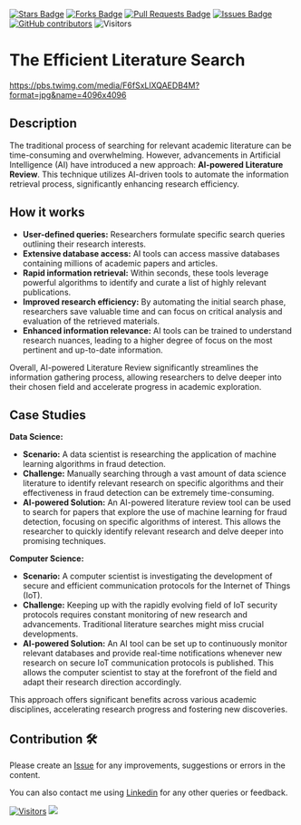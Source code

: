 <a href="https://github.com/drshahizan/research-design/stargazers"><img src="https://img.shields.io/github/stars/drshahizan/research-design" alt="Stars Badge"/></a>
<a href="https://github.com/drshahizan/research-design/network/members"><img src="https://img.shields.io/github/forks/drshahizan/research-design" alt="Forks Badge"/></a>
<a href="https://github.com/drshahizan/research-design/pulls"><img src="https://img.shields.io/github/issues-pr/drshahizan/research-design" alt="Pull Requests Badge"/></a>
<a href="https://github.com/drshahizan/research-design"><img src="https://img.shields.io/github/issues/drshahizan/research-design" alt="Issues Badge"/></a>
<a href="https://github.com/drshahizan/research-design/graphs/contributors"><img alt="GitHub contributors" src="https://img.shields.io/github/contributors/drshahizan/research-design?color=2b9348"></a>
![Visitors](https://api.visitorbadge.io/api/visitors?path=https%3A%2F%2Fgithub.com%2Fdrshahizan%2MCSD1043&labelColor=%23d9e3f0&countColor=%23697689&style=flat)

# The Efficient Literature Search


https://pbs.twimg.com/media/F6fSxLlXQAEDB4M?format=jpg&name=4096x4096

## Description

The traditional process of searching for relevant academic literature can be time-consuming and overwhelming.  However, advancements in Artificial Intelligence (AI) have introduced a new approach: **AI-powered Literature Review**. This technique utilizes AI-driven tools to automate the information retrieval process, significantly enhancing research efficiency. 

## How it works

* **User-defined queries:** Researchers formulate specific search queries outlining their research interests.
* **Extensive database access:** AI tools can access massive databases containing millions of academic papers and articles. 
* **Rapid information retrieval:** Within seconds, these tools leverage powerful algorithms to identify and curate a list of highly relevant publications.
* **Improved research efficiency:** By automating the initial search phase, researchers save valuable time and can focus on critical analysis and evaluation of the retrieved materials.
* **Enhanced information relevance:** AI tools can be trained to understand research nuances, leading to a higher degree of focus on the most pertinent and up-to-date information.

Overall, AI-powered Literature Review significantly streamlines the information gathering process, allowing researchers to delve deeper into their chosen field and accelerate progress in academic exploration.

## Case Studies

**Data Science:**

* **Scenario:** A data scientist is researching the application of machine learning algorithms in fraud detection. 
* **Challenge:** Manually searching through a vast amount of data science literature to identify relevant research on specific algorithms and their effectiveness in fraud detection can be extremely time-consuming.
* **AI-powered Solution:** An AI-powered literature review tool can be used to search for papers that explore the use of machine learning for fraud detection, focusing on specific algorithms of interest. This allows the researcher to quickly identify relevant research and delve deeper into promising techniques.

**Computer Science:**

* **Scenario:** A computer scientist is investigating the development of secure and efficient communication protocols for the Internet of Things (IoT). 
* **Challenge:**  Keeping up with the rapidly evolving field of IoT security protocols requires constant monitoring of new research and advancements. Traditional literature searches might miss crucial developments.
* **AI-powered Solution:** An AI tool can be set up to continuously monitor relevant databases and provide real-time notifications whenever new research on secure IoT communication protocols is published. This allows the computer scientist to stay at the forefront of the field and adapt their research direction accordingly.

This approach offers significant benefits across various academic disciplines, accelerating research progress and fostering new discoveries.

## Contribution 🛠️
Please create an [Issue](https://github.com/drshahizan/MCSD1043/issues) for any improvements, suggestions or errors in the content.

You can also contact me using [Linkedin](https://www.linkedin.com/in/drshahizan/) for any other queries or feedback.

[![Visitors](https://api.visitorbadge.io/api/visitors?path=https%3A%2F%2Fgithub.com%2Fdrshahizan&labelColor=%23697689&countColor=%23555555&style=plastic)](https://visitorbadge.io/status?path=https%3A%2F%2Fgithub.com%2Fdrshahizan)
![](https://hit.yhype.me/github/profile?user_id=81284918)

